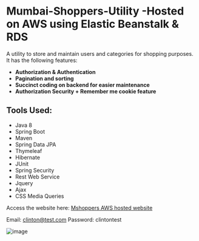 # Mumbai-Shoppers-Utility -Hosted on **AWS** using Elastic Beanstalk & RDS
A utility to store and maintain users and categories for shopping purposes. It has the following features:

* **Authorization  & Authentication**
* **Pagination and sorting**
* **Succinct  coding on backend for easier maintenance**
* **Authorization Security + Remember me cookie feature**

## Tools Used:

* Java 8
* Spring Boot
* Maven
* Spring Data JPA
* Thymeleaf
* Hibernate
* JUnit
* Spring Security
* Rest Web Service
* Jquery
* Ajax
* CSS Media Queries

Access the website here: [Mshoppers AWS hosted website](http://mshoppers-env.eba-khhgzqpn.ap-south-1.elasticbeanstalk.com/MshoppersAdmin)

Email: clinton@test.com
Password: clintontest

![image](https://user-images.githubusercontent.com/26666327/203265579-33cf754f-d714-40cf-9561-3e2aee46365d.png)


